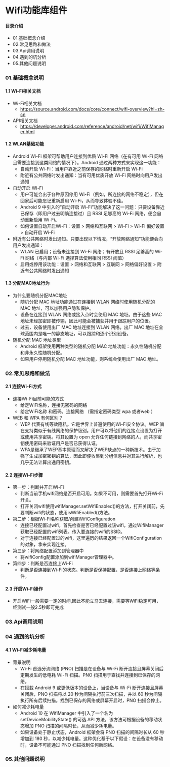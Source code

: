 # Wifi功能库组件
#### 目录介绍
- 01.基础概念介绍
- 02.常见思路和做法
- 03.Api调用说明
- 04.遇到的坑分析
- 05.其他问题说明



### 01.基础概念说明
#### 1.1 Wi-Fi相关文档
- Wi-Fi相关文档
    - https://source.android.com/docs/core/connect/wifi-overview?hl=zh-cn
- API相关文档
    - https://developer.android.com/reference/android/net/wifi/WifiManager.html


#### 1.2 WLAN基础功能
- Android Wi-Fi 框架可帮助用户连接到优质 Wi-Fi 网络（在有可用 Wi-Fi 网络且需要连接到这类网络的情况下）。Android 通过两种方式来实现这一功能：
    - 自动开启 Wi-Fi：当用户靠近之前保存的网络时重新开启 Wi-Fi
    - 附近有公共网络时发出通知：当有可用优质开放 Wi-Fi 网络时向用户发出通知
- 自动开启 Wi-Fi
    - 用户可能会出于各种原因停用 Wi-Fi（例如，所连接的网络不稳定），但在回家后可能忘记重新启用 Wi-Fi，从而导致体验不佳。
    - Android 9 中引入的“自动开启 Wi-Fi”功能解决了这一问题：只要设备靠近已保存（即用户过去明确连接过）且 RSSI 足够高的 Wi-Fi 网络，便会自动重新启用 Wi-Fi。
    - 如何设置自动开启Wi-Fi：设置 > 网络和互联网 > Wi-Fi > Wi-Fi 偏好设置 > 自动开启 Wi-Fi
- 附近有公共网络时发出通知。只要出现以下情况，“开放网络通知”功能便会向用户发出通知：
    - WLAN 已启用；设备未连接到 Wi-Fi 网络；有开放且 RSSI 足够高的 Wi-Fi 网络（与内部 Wi-Fi 选择算法使用相同 RSSI 阈值）
    - 启用或停用该功能：设置 > 网络和互联网 > 互联网 > 网络偏好设置 > 附近有公共网络时发出通知


#### 1.3 分配MAC地址行为
- 为什么要随机分配MAC地址
    - 随机分配 MAC 地址功能通过在连接到 WLAN 网络时使用随机分配的 MAC 地址，可以加强用户隐私保护。
    - 设备在连接到 WLAN 网络或接入点时会使用 MAC 地址。由于这些 MAC 地址未经加密即被传输，因此可能会被捕获并用于跟踪用户的位置。
    - 过去，设备使用出厂 MAC 地址连接到 WLAN 网络。出厂 MAC 地址在全球范围内是唯一的静态地址，可以跟踪和逐个识别设备。
- 随机分配 MAC 地址类型
    - Android 框架使用两种类型的随机分配 MAC 地址功能：永久性随机分配和非永久性随机分配。
    - 如果用户停用随机分配 MAC 地址功能，则系统会使用出厂 MAC 地址。



### 02.常见思路和做法
#### 2.1 连接Wi-Fi方式
- 连接Wi-Fi目前可能的方式
    - 给定WiFi名称，连接无密码的网络
    - 给定WiFi名称 和密码，连接网络 （需指定密码类型 wpa 或者web ）
- WEB 和 WPA 有何区别？
    - WEP 代表有线等效隐私。它是世界上普遍使用的Wi-Fi安全协议。WEP 旨在支持类似于有线网络的保护级别。用户可以将他们的连接点设置为打开或使用共享密钥。将其设置为 open 允许任何链接到网络的人，而共享密钥使用密码来验证用户是否已获得认证。
    - WPA是继承了WEP基本原理而又解决了WEP缺点的一种新技术。由于加强了生成加密密钥的算法，因此即便收集到分组信息并对其进行解析，也几乎无法计算出通用密钥。



#### 2.2 连接Wi-Fi步骤
- 第一步：判断并开启Wi-Fi
    - 判断当前手机wifi网络是否开启可用。如果不可用，则需要首先打开Wi-Fi开关。
    - 打开关闭wifi使用wifiManager.setWifiEnabled()的方法，打开关闭前，先要判断wifi的状态，使用isWifiEnabled()方法。
- 第二步：根据Wi-Fi名称获取/创建WifiConfiguration
    - 连接已经配置过wifi，首先检查是否已经配置过该wifi，通过WifiManager获取已经配置的wifi列表。传入要连接的wifi的SSID。
    - 对于连接已经配置过的wifi，这里遍历的结果返回一个WifiConfiguration的对象，拿来实现连接。
- 第三步：将网络配置添加到管理器中
    - 将wifiConfig配置添加到wifiManager管理器中。
- 第四步：判断是否连接上Wi-Fi
    - 判断是否连接到Wi-Fi的状态。判断是否保持配置，是否连接上网络等条件。



#### 2.3 开启Wi-Fi操作
- 开启WiFi一般需要一定的时间,因此不能立马去连接，需要等WiFi稳定可用，经测试一般2.5秒即可完成



### 03.Api调用说明



### 04.遇到的坑分析
#### 4.1 Wi-Fi减少耗电量
- 背景说明
    - Wi-Fi 首选分流网络 (PNO) 扫描是在设备与 Wi-Fi 断开连接且屏幕关闭后定期发生的低电耗 Wi-Fi 扫描。PNO 扫描用于查找并连接到已保存的网络。
    - 在搭载 Android 9 或更低版本的设备上，当设备与 Wi-Fi 断开连接且屏幕关闭后，PNO 扫描将以 20 秒为间隔执行前三次扫描，并以 60 秒为间隔执行所有后续扫描。找到已保存的网络或屏幕开启时，PNO 扫描会停止。
- 如何减少耗电量
    - Android 10 在 WifiManager 中引入了一个名为 setDeviceMobilityState() 的可选 API 方法，该方法可根据设备的移动状态增加 PNO 扫描的间隔时长，从而减少耗电量。
    - 如果设备处于静止状态，Android 框架会将 PNO 扫描的间隔时长从 60 秒增加到 180 秒，以减少耗电量。这种优化基于以下假设：在设备没有移动时，设备不可能通过 PNO 扫描找到任何新网络。






### 05.其他问题说明




